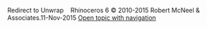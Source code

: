 ---
---

Redirect to Unwrap&#160;
&#160;
Rhinoceros 6 © 2010-2015 Robert McNeel &amp; Associates.11-Nov-2015
 [Open topic with navigation](unwrap.html) 

